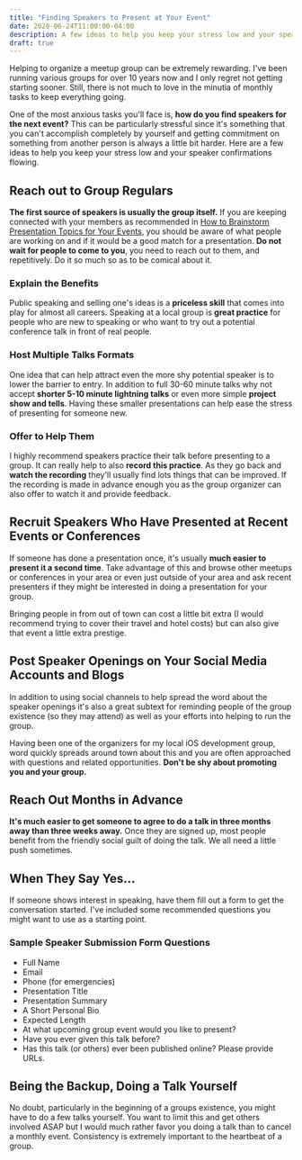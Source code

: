 ```yaml
---
title: "Finding Speakers to Present at Your Event"
date: 2020-06-24T11:00:00-04:00
description: A few ideas to help you keep your stress low and your speaker confirmations flowing.
draft: true
---
```


Helping to organize a meetup group can be extremely rewarding. I've been running various groups for over 10 years now and I only regret not getting starting sooner. Still, there is not much to love in the minutia of monthly tasks to keep everything going. 

One of the most anxious tasks you'll face is, **how do you find speakers for the next event?** This can be particularly stressful since it's something that you can't accomplish completely by yourself and getting commitment on something from another person is always a little bit harder. Here are a few ideas to help you keep your stress low and your speaker confirmations flowing.

## Reach out to Group Regulars

**The first source of speakers is usually the group itself.** If you are keeping connected with your members as recommended in [How to Brainstorm Presentation Topics for Your Events](/blog/how-to-brainstorm-presentation-topics-for-your-events/), you should be aware of what people are working on and if it would be a good match for a presentation. **Do not wait for people to come to you**, you need to reach out to them, and repetitively. Do it so much so as to be comical about it.

### Explain the Benefits

Public speaking and selling one's ideas is a **priceless skill** that comes into play for almost all careers. Speaking at a local group is **great practice** for people who are new to speaking or who want to try out a potential conference talk in front of real people.

### Host Multiple Talks Formats

One idea that can help attract even the more shy potential speaker is to lower the barrier to entry. In addition to full 30-60 minute talks why not accept **shorter 5-10 minute lightning talks** or even more simple **project show and tells**. Having these smaller presentations can help ease the stress of presenting for someone new.

### Offer to Help Them

I highly recommend speakers practice their talk before presenting to a group. It can really help to also **record this practice**. As they go back and **watch the recording** they'll usually find lots things that can be improved. If the recording is made in advance enough you as the group organizer can also offer to watch it and provide feedback.

## Recruit Speakers Who Have Presented at Recent Events or Conferences

If someone has done a presentation once, it's usually **much easier to present it a second time**. Take advantage of this and browse other meetups or conferences in your area or even just outside of your area and ask recent presenters if they might be interested in doing a presentation for your group. 

Bringing people in from out of town can cost a little bit extra (I would recommend trying to cover their travel and hotel costs) but can also give that event a little extra prestige. 

## Post Speaker Openings on Your Social Media Accounts and Blogs

In addition to using social channels to help spread the word about the speaker openings it's also a great subtext for reminding people of the group existence (so they may attend) as well as your efforts into helping to run the group.

Having been one of the organizers for my local iOS development group, word quickly spreads around town about this and you are often approached with questions and related opportunities. **Don't be shy about promoting you and your group.**

## Reach Out Months in Advance

**It's much easier to get someone to agree to do a talk in three months away than three weeks away.** Once they are signed up, most people benefit from the friendly social guilt of doing the talk. We all need a little push sometimes.

## When They Say Yes...

If someone shows interest in speaking, have them fill out a form to get the conversation started. I've included some recommended questions you might want to use as a starting point.

### Sample Speaker Submission Form Questions

* Full Name
* Email
* Phone (for emergencies)
* Presentation Title
* Presentation Summary
* A Short Personal Bio
* Expected Length
* At what upcoming group event would you like to present?
* Have you ever given this talk before?
* Has this talk (or others) ever been published online? Please provide URLs.

## Being the Backup, Doing a Talk Yourself

No doubt, particularly in the beginning of a groups existence, you might have to do a few talks yourself. You want to limit this and get others involved ASAP but I would much rather favor you doing a talk than to cancel a monthly event. Consistency is extremely important to the heartbeat of a group.
